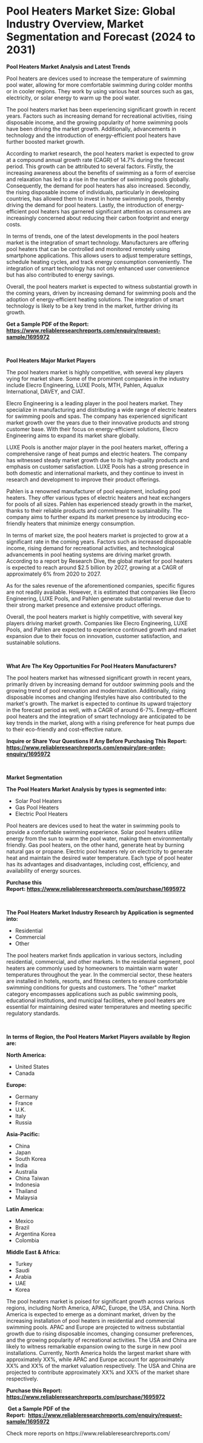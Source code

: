 <p><h1>Pool Heaters Market Size: Global Industry Overview, Market Segmentation and Forecast (2024 to 2031)</h1></p><p><strong>Pool Heaters Market Analysis and Latest Trends</strong></p>
<p><p>Pool heaters are devices used to increase the temperature of swimming pool water, allowing for more comfortable swimming during colder months or in cooler regions. They work by using various heat sources such as gas, electricity, or solar energy to warm up the pool water.</p><p>The pool heaters market has been experiencing significant growth in recent years. Factors such as increasing demand for recreational activities, rising disposable income, and the growing popularity of home swimming pools have been driving the market growth. Additionally, advancements in technology and the introduction of energy-efficient pool heaters have further boosted market growth.</p><p>According to market research, the pool heaters market is expected to grow at a compound annual growth rate (CAGR) of 14.7% during the forecast period. This growth can be attributed to several factors. Firstly, the increasing awareness about the benefits of swimming as a form of exercise and relaxation has led to a rise in the number of swimming pools globally. Consequently, the demand for pool heaters has also increased. Secondly, the rising disposable income of individuals, particularly in developing countries, has allowed them to invest in home swimming pools, thereby driving the demand for pool heaters. Lastly, the introduction of energy-efficient pool heaters has garnered significant attention as consumers are increasingly concerned about reducing their carbon footprint and energy costs.</p><p>In terms of trends, one of the latest developments in the pool heaters market is the integration of smart technology. Manufacturers are offering pool heaters that can be controlled and monitored remotely using smartphone applications. This allows users to adjust temperature settings, schedule heating cycles, and track energy consumption conveniently. The integration of smart technology has not only enhanced user convenience but has also contributed to energy savings.</p><p>Overall, the pool heaters market is expected to witness substantial growth in the coming years, driven by increasing demand for swimming pools and the adoption of energy-efficient heating solutions. The integration of smart technology is likely to be a key trend in the market, further driving its growth.</p></p>
<p><strong>Get a Sample PDF of the Report:&nbsp; <a href="https://www.reliableresearchreports.com/enquiry/request-sample/1695972">https://www.reliableresearchreports.com/enquiry/request-sample/1695972</a></strong></p>
<p>&nbsp;</p>
<p><strong>Pool Heaters Major Market Players</strong></p>
<p><p>The pool heaters market is highly competitive, with several key players vying for market share. Some of the prominent companies in the industry include Elecro Engineering, LUXE Pools, MTH, Pahlen, Aqualux International, DAVEY, and CIAT.</p><p>Elecro Engineering is a leading player in the pool heaters market. They specialize in manufacturing and distributing a wide range of electric heaters for swimming pools and spas. The company has experienced significant market growth over the years due to their innovative products and strong customer base. With their focus on energy-efficient solutions, Elecro Engineering aims to expand its market share globally.</p><p>LUXE Pools is another major player in the pool heaters market, offering a comprehensive range of heat pumps and electric heaters. The company has witnessed steady market growth due to its high-quality products and emphasis on customer satisfaction. LUXE Pools has a strong presence in both domestic and international markets, and they continue to invest in research and development to improve their product offerings.</p><p>Pahlen is a renowned manufacturer of pool equipment, including pool heaters. They offer various types of electric heaters and heat exchangers for pools of all sizes. Pahlen has experienced steady growth in the market, thanks to their reliable products and commitment to sustainability. The company aims to further expand its market presence by introducing eco-friendly heaters that minimize energy consumption.</p><p>In terms of market size, the pool heaters market is projected to grow at a significant rate in the coming years. Factors such as increased disposable income, rising demand for recreational activities, and technological advancements in pool heating systems are driving market growth. According to a report by Research Dive, the global market for pool heaters is expected to reach around $2.5 billion by 2027, growing at a CAGR of approximately 6% from 2020 to 2027.</p><p>As for the sales revenue of the aforementioned companies, specific figures are not readily available. However, it is estimated that companies like Elecro Engineering, LUXE Pools, and Pahlen generate substantial revenue due to their strong market presence and extensive product offerings.</p><p>Overall, the pool heaters market is highly competitive, with several key players driving market growth. Companies like Elecro Engineering, LUXE Pools, and Pahlen are expected to experience continued growth and market expansion due to their focus on innovation, customer satisfaction, and sustainable solutions.</p></p>
<p>&nbsp;</p>
<p><strong>What Are The Key Opportunities For Pool Heaters Manufacturers?</strong></p>
<p><p>The pool heaters market has witnessed significant growth in recent years, primarily driven by increasing demand for outdoor swimming pools and the growing trend of pool renovation and modernization. Additionally, rising disposable incomes and changing lifestyles have also contributed to the market's growth. The market is expected to continue its upward trajectory in the forecast period as well, with a CAGR of around 6-7%. Energy-efficient pool heaters and the integration of smart technology are anticipated to be key trends in the market, along with a rising preference for heat pumps due to their eco-friendly and cost-effective nature.</p></p>
<p><strong>Inquire or Share Your Questions If Any Before Purchasing This Report: <a href="https://www.reliableresearchreports.com/enquiry/pre-order-enquiry/1695972">https://www.reliableresearchreports.com/enquiry/pre-order-enquiry/1695972</a></strong></p>
<p>&nbsp;</p>
<p><strong>Market Segmentation</strong></p>
<p><strong>The Pool Heaters Market Analysis by types is segmented into:</strong></p>
<p><ul><li>Solar Pool Heaters</li><li>Gas Pool Heaters</li><li>Electric Pool Heaters</li></ul></p>
<p><p>Pool heaters are devices used to heat the water in swimming pools to provide a comfortable swimming experience. Solar pool heaters utilize energy from the sun to warm the pool water, making them environmentally friendly. Gas pool heaters, on the other hand, generate heat by burning natural gas or propane. Electric pool heaters rely on electricity to generate heat and maintain the desired water temperature. Each type of pool heater has its advantages and disadvantages, including cost, efficiency, and availability of energy sources.</p></p>
<p><strong>Purchase this Report:&nbsp;<a href="https://www.reliableresearchreports.com/purchase/1695972">https://www.reliableresearchreports.com/purchase/1695972</a></strong></p>
<p>&nbsp;</p>
<p><strong>The Pool Heaters Market Industry Research by Application is segmented into:</strong></p>
<p><ul><li>Residential</li><li>Commercial</li><li>Other</li></ul></p>
<p><p>The pool heaters market finds application in various sectors, including residential, commercial, and other markets. In the residential segment, pool heaters are commonly used by homeowners to maintain warm water temperatures throughout the year. In the commercial sector, these heaters are installed in hotels, resorts, and fitness centers to ensure comfortable swimming conditions for guests and customers. The "other" market category encompasses applications such as public swimming pools, educational institutions, and municipal facilities, where pool heaters are essential for maintaining desired water temperatures and meeting specific regulatory standards.</p></p>
<p>&nbsp;</p>
<p><strong>In terms of Region, the Pool Heaters Market Players available by Region are:</strong></p>
<p>
    <p> <strong> North America: </strong>
        <ul>
            <li>United States</li>
            <li>Canada</li>
        </ul>
        </p> 
    <p> <strong> Europe: </strong>
        <ul>
            <li>Germany</li>
            <li>France</li>
            <li>U.K.</li>
            <li>Italy</li>
            <li>Russia</li>
        </ul>
        </p> 
    <p> <strong> Asia-Pacific: </strong>
        <ul>
            <li>China</li>
            <li>Japan</li>
            <li>South Korea</li>
            <li>India</li>
            <li>Australia</li>
            <li>China Taiwan</li>
            <li>Indonesia</li>
            <li>Thailand</li>
            <li>Malaysia</li>
        </ul>
        </p> 
    <p> <strong> Latin America: </strong>
        <ul>
            <li>Mexico</li>
            <li>Brazil</li>
            <li>Argentina Korea</li>
            <li>Colombia</li>
        </ul>
        </p> 
    <p> <strong> Middle East & Africa: </strong>
        <ul>
            <li>Turkey</li>
            <li>Saudi</li>
            <li>Arabia</li>
            <li>UAE</li>
            <li>Korea</li>
        </ul>
    </p>
    </p>
<p><p>The pool heaters market is poised for significant growth across various regions, including North America, APAC, Europe, the USA, and China. North America is expected to emerge as a dominant market, driven by the increasing installation of pool heaters in residential and commercial swimming pools. APAC and Europe are projected to witness substantial growth due to rising disposable incomes, changing consumer preferences, and the growing popularity of recreational activities. The USA and China are likely to witness remarkable expansion owing to the surge in new pool installations. Currently, North America holds the largest market share with approximately XX%, while APAC and Europe account for approximately XX% and XX% of the market valuation respectively. The USA and China are projected to contribute approximately XX% and XX% of the market share respectively.</p></p>
<p><strong>Purchase this Report: <a href="https://www.reliableresearchreports.com/purchase/1695972">https://www.reliableresearchreports.com/purchase/1695972</a></strong></p>
<p>&nbsp;<strong>Get a Sample PDF of the Report:&nbsp;&nbsp;<a href="https://www.reliableresearchreports.com/enquiry/request-sample/1695972">https://www.reliableresearchreports.com/enquiry/request-sample/1695972</a></strong></p>
<p><strong></strong></p>
<p>Check more reports on https://www.reliableresearchreports.com/</p>